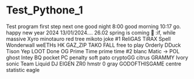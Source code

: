 # Test_Pythone_1
Test program
first step
next one
good night
8:00
good morning
10:17
go.
happy new year 2024
13/01/2024....
26.02 spring is coming
🎁
:if, while massive
Xyro 
minotauro
red tree
mikoto
joke #1
ReliGAS
TiRAX
Spell
Wonderwall
weETHs
HK
GAZ_ZIP
TAKO FALL
free to play
Orderly
DDuck
Tison
Yep
LOOT
Done
OG
Prime Time
prime time #2
blanc
Matic -> POL
ghost
Intey
BQ
pocket PC
penalty
soft
pato
cryptoGG
citrus
GRAMMY
Ivory 
sonic
Team Liquid
DJ
EIGEN
ZR0
hmstr 0
gray
GODOFTHISGAME
centre
statistic
eagle 
